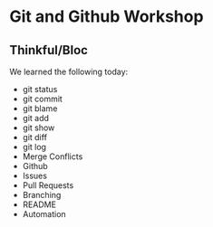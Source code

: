 # Git and Github Workshop
## Thinkful/Bloc

We learned the following today:
- git status
- git commit
- git blame
- git add
- git show
- git diff
- git log
- Merge Conflicts
- Github
- Issues 
- Pull Requests
- Branching
- README
- Automation
